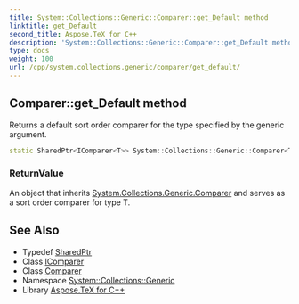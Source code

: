 ```yaml
---
title: System::Collections::Generic::Comparer::get_Default method
linktitle: get_Default
second_title: Aspose.TeX for C++
description: 'System::Collections::Generic::Comparer::get_Default method. Returns a default sort order comparer for the type specified by the generic argument in C++.'
type: docs
weight: 100
url: /cpp/system.collections.generic/comparer/get_default/
---
```

## Comparer::get_Default method


Returns a default sort order comparer for the type specified by the generic argument.

```cpp
static SharedPtr<IComparer<T>> System::Collections::Generic::Comparer<T>::get_Default()
```


### ReturnValue

An object that inherits [System.Collections.Generic.Comparer](../) and serves as a sort order comparer for type T.

## See Also

* Typedef [SharedPtr](../../../system/sharedptr/)
* Class [IComparer](../../icomparer/)
* Class [Comparer](../)
* Namespace [System::Collections::Generic](../../)
* Library [Aspose.TeX for C++](../../../)
